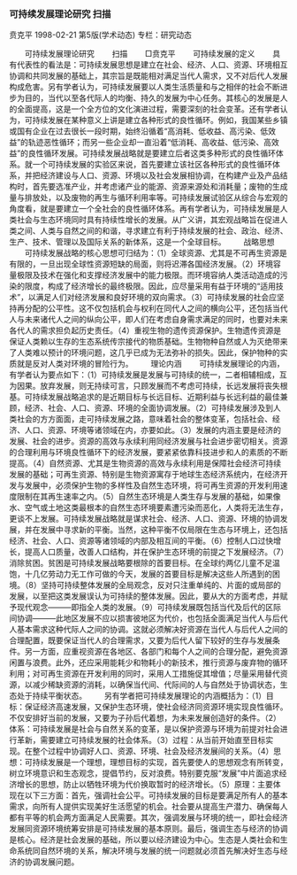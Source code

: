 ### 可持续发展理论研究  扫描
贲克平
1998-02-21
第5版(学术动态)
专栏：研究动态

　　可持续发展理论研究
　　扫描
　　□贲克平
　　可持续发展的定义
　　具有代表性的看法是：可持续发展思想是建立在社会、经济、人口、资源、环境相互协调和共同发展的基础上，其宗旨是既能相对满足当代人需求，又不对后代人发展构成危害。另有学者认为，可持续发展要以人类生活质量和与之相伴的社会不断进步为目的，当代以至各代际人的均衡、持久的发展为中心任务。其核心的发展是人的全面提高，这是一个全方位的文化演进过程，需要深刻的社会变革。还有学者认为，可持续发展在某种意义上讲是建立各种形式的良性循环。例如，我国某些乡镇或国有企业在过去很长一段时期，始终沿循着“高消耗、低收益、高污染、低效益”的轨迹恶性循环；而另一些企业却一直沿着“低消耗、高收益、低污染、高效益”的良性循环发展。可持续发展战略就是要建立后者这类多种形式的良性循环体系。就一个可持续发展的实验区来说，首先要建立该社区各种形式的良性循环体系，并把经济建设与人口、资源、环境以及社会发展相协调，在构建产业及产品结构时，首先要选准产业，并考虑诸产业的能源、资源来源处和消耗量；废物的生成量与排放处，以及废物的再生与循环利用率等。可持续发展试验区从综合与宏观的角度看，就是要建立一个全社会的良性循环体系。再有学者认为，可持续发展是人类社会与生态环境同时具有持续性增长的发展。从广义讲，其宏观战略旨在促进人类之间、人类与自然之间的和谐，寻求建立有利于持续发展的社会、政治、经济、生产、技术、管理以及国际关系的新体系，这是一个全球目标。
　　战略思想
　　可持续发展战略的核心思想可归结为：（1）全球资源、尤其是不可再生资源是有限的，一旦出现全球性资源短缺的局面，则将迟滞各国经济发展。（2）环境容量极限及技术在强化和支撑经济发展中的能力极限。而环境容纳人类活动造成的污染的限度，构成了经济增长的最终极限。因此，应尽量采用有益于环境的“适用技术”，以满足人们对经济发展和良好环境的双向需求。（3）可持续发展的社会应坚持再分配的公平性。这不仅包括机会与权利在同代人之间的横向公平，还包括当代人与未来诸代人之间的纵向公平，即人们在考虑自身需求满足的同时，也要对未来各代人的需求担负起历史责任。（4）重视生物的遗传资源保护。生物遗传资源是保证人类赖以生存的生态系统传宗接代的物质基础。生物物种自然或人为灭绝带来了人类难以预计的环境问题，这几乎已成为无法弥补的损失。因此，保护物种的实质就是反对人类对环境的冒险行为。
　　理论内涵
　　可持续发展理论的内涵，有学者认为要点如下：（1）可持续发展是发展与可持续的统一，二者相辅相成，互为因果。放弃发展，则无持续可言，只顾发展而不考虑可持续，长远发展将丧失根基。可持续发展战略追求的是近期目标与长远目标、近期利益与长远利益的最佳兼顾，经济、社会、人口、资源、环境的全面协调发展。（2）可持续发展涉及到人类社会的方方面面，走可持续发展之路，意味着社会的整体变革，包括社会、经济、人口、资源、环境等诸领域在内，亦要如此。（3）发展的内涵主要是经济的发展、社会的进步。资源的高效与永续利用同经济发展与社会进步密切相关。资源的合理利用与环境良性循环下的经济发展，要紧紧依靠科技进步和人的素质的不断提高。（4）自然资源、尤其是生物资源的高效与永续利用是保障社会经济可持续发展的基础；可再生资源、特别是生物资源寓存于地球生态经济系统内，在经济开发与发展中，必须保护生物的多样性及自然生态环境，将可再生资源的开发利用速度限制在其再生速率之内。（5）自然生态环境是人类生存与发展的基础，如果像水、空气或土地这类最根本的自然生态环境要素遭污染而恶化，人类将无法生存，更谈不上发展。可持续发展战略就是谋求社会、经济、人口、资源、环境的协调发展，并在发展中寻求新的平衡。当然，这种平衡不仅局限在生态与环境上，还包括经济、社会、人口、资源等诸领域的内部及相互间的平衡。（6）控制人口过快增长，提高人口质量，改善人口结构，并在保护生态环境的前提之下发展经济。（7）消除贫困。贫困是可持续发展战略要根除的首要目标。在全球约两亿儿童不足温饱，十几亿劳动力无工作可做的今天，发展的首要目标是解决这些人所遇到的困境。（8）坚持可持续整体发展的全局观念，反对只注重单纯的、片面的或局部的发展，以至把这类发展误认为可持续的整体发展。因此，要从大的方面考虑，并赋予现代观念———即指全人类的发展。（9）可持续发展既包括当代及后代的区际间协调———此地区发展不应以损害彼地区为代价，也包括全面满足当代人与后代人基本需求这种代际人之间的协调。这就必须解决好资源在当代人与后代人之间的合理配置，既要保证当代人的合理需求，又要为后代人留下较好的生存与发展条件。另一方面，应重视资源在各地区、各部门和每个人之间的合理分配，避免资源闲置与浪费。此外，还应采用能耗少和物耗小的新技术，推行资源与废弃物的循环利用；对可再生资源在开发利用的同时，采用人工措施促其增值；尽量采用替代资源，以减少稀缺资源的消耗，以确保当代间、代际间的人与自然处于协调状态，生态处于持续平衡状态。
　　另有学者把可持续发展理论的内涵概括为：（1）目标：保证经济高速发展，又保护生态环境，使社会经济同资源环境实现良性循环。不仅安排好当前的发展，又要为子孙后代着想，为未来发展创造好的条件。（2）体系：可持续发展是社会与自然关系的变革，是以保护资源与环境为前提对社会进行革新，需要建立可持续发展的社会体系。（3）过程：从当前开始直至目标实现。在整个过程中协调好人口、资源、环境、社会及经济发展间的关系。（4）思想：可持续发展是一个理想，理想目标的实现，首先要使人的思想观念有所转变，树立环境意识和生态观念，提倡节约，反对浪费。特别要克服“发展”中片面追求经济增长的思想，防止以牺牲环境为代价换取暂时的经济增长。（5）原理：主要体现在以下三方面：首先，强调社会公平。可持续发展的目标是要满足所有人的基本需求，向所有人提供实现美好生活愿望的机会。社会要从提高生产潜力、确保每人都有平等的机会两方面满足人民需要。其次，强调发展与环境的统一，即社会经济发展同资源环境统筹安排是可持续发展的基本原则。最后，强调生态与经济的协调是核心。经济是社会发展的基础，所以要以经济建设为中心。生态是人类社会和生命系统同自然环境的关系，解决环境与发展的统一问题就必须首先解决好生态与经济的协调发展问题。

